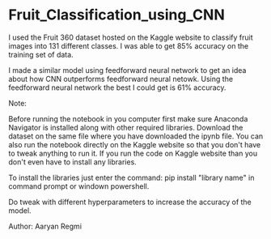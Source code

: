 # Fruit_Classification_using_CNN
I used the Fruit 360 dataset hosted on the Kaggle website to classify fruit images into 131 different classes.
I was able to get 85% accuracy on the training set of data.

I made a similar model using feedforward neural network to get an idea about how CNN outperforms feedforward neural netowk. Using the feedforward neural network the best I could get is 61% accuracy.

Note: 

Before running the notebook in you computer first make sure Anaconda Navigator is installed along with other required libraries. Download the 
dataset on the same file where you have downloaded the ipynb file. You can also run the notebook directly on the Kaggle website so that you don't have to tweak anything to run it. If you run the code on Kaggle website than you don't even have to install any libraries.

To install the libraries just enter the command: 
pip install "library name" in command prompt or windown powershell.

Do tweak with different hyperparameters to increase the accuracy of the model.

Author: Aaryan Regmi
